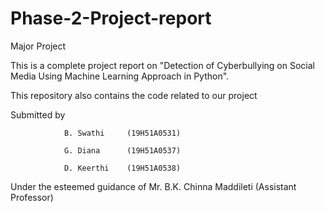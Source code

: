 # Phase-2-Project-report 

Major Project

This is a complete project report on "Detection of Cyberbullying on Social Media Using Machine Learning Approach in Python".

This repository also contains the code related to our project

Submitted by    
                
                
                B. Swathi     (19H51A0531)
                
                G. Diana      (19H51A0537)
                
                D. Keerthi    (19H51A0538)
                
Under the esteemed guidance of Mr. B.K. Chinna Maddileti (Assistant Professor)
